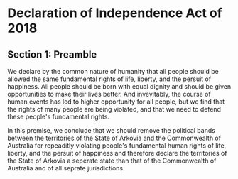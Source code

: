 # Declaration of Independence Act of 2018
## Section 1: Preamble
We declare by the common nature of humanity that all people should be allowed the same fundamental rights of life, liberty, and the persuit of happiness. All people should be born with equal dignity and should be given opportunities to make their lives better. And invevitably, the course of human events has led to higher opportunity for all people, but we find that the rights of many people are being violated, and that we need to defend these people's fundamental rights.

In this premise, we conclude that we should remove the political bands between the territories of the State of Arkovia and the Commonwealth of Australia for repeaditly violating people's fundamental human rights of life, liberty, and the persuit of happiness and therefore declare the territories of the State of Arkovia a seperate state than that of the Commonwealth of Australia and of all seprate jurisdictions.

